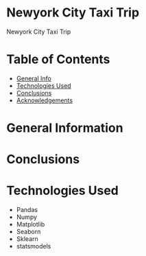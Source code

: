 # Newyork City Taxi Trip
Newyork City Taxi Trip


# Table of Contents

+ [General Info](#general-information)
+ [Technologies Used](#technologies-used)
+ [Conclusions](#conclusions)
+ [Acknowledgements](#acknowledgements)


# General Information 



# Conclusions


# Technologies Used

+ Pandas
+ Numpy
+ Matplotlib
+ Seaborn
+ Sklearn
+ statsmodels



